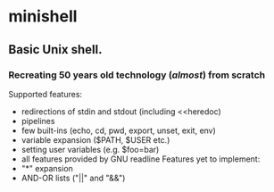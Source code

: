 # minishell

## Basic Unix shell. 
### Recreating 50 years old technology (*almost*) from scratch
Supported features:
- redirections of stdin and stdout (including <<heredoc)
- pipelines
- few built-ins (echo, cd, pwd, export, unset, exit, env)
- variable expansion ($PATH, $USER etc.)
- setting user variables (e.g. $foo=bar)
- all features provided by GNU readline
Features yet to implement:
- "*" expansion
- AND-OR lists ("||" and "&&")
